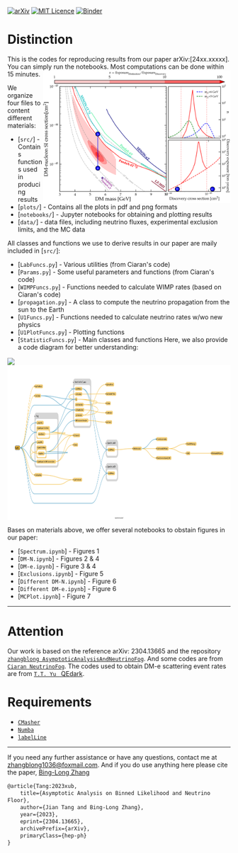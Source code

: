 [![arXiv](https://img.shields.io/badge/arXiv-24xx.xxxxx-B31B1B.svg)](https://arxiv.org/abs/24xx.xxxxx)
[![MIT Licence](https://badges.frapsoft.com/os/mit/mit.svg?v=103)](https://opensource.org/licenses/mit-license.php)
[![Binder](https://mybinder.org/badge_logo.svg)](https://hub.ovh2.mybinder.org/user/zhangblong-distinctionlimit-vodgpat3/lab)

# Distinction
This is the codes for reproducing results from our paper arXiv:[24xx.xxxxx]. You can simply run the notebooks. Most computations can be done within 15 minutes.
<img align="right" src="plots/png/DMNSISMvsDMNP.png" height="300">

We organize four files to content different materials:
* [`src/`] - Contains functions used in producing  results
* [`plots/`] - Contains all the plots in pdf and png formats
* [`notebooks/`] - Jupyter notebooks for obtaining and plotting results
* [`data/`] - data files, including neutrino fluxes, experimental exclusion limits, and the MC data

All classes and functions we use to derive results in our paper are maily included in [`src/`]:
* [`LabFuncs.py`] - Various utilities (from Ciaran's code)
* [`Params.py`] - Some useful parameters and functions (from Ciaran's code)
* [`WIMPFuncs.py`] - Functions needed to calculate WIMP rates (based on Ciaran's code)
* [`propagation.py`] - A class to compute the neutrino propagation from the sun to the Earth
* [`U1Funcs.py`] - Functions needed to calculate neutrino rates w/wo new physics
* [`U1PlotFuncs.py`] - Plotting functions
* [`StatisticFuncs.py`] - Main classes and functions
Here, we also provide a code diagram for better understanding:
<img align="center" src="Code Diagram.png" height="200">
<img align="center" src="Code Diagram 2.png" height="350">

Bases on materials above, we offer several notebooks to obstain figures in our paper:
* [`Spectrum.ipynb`] - Figures 1
* [`DM-N.ipynb`] - Figures 2 & 4
* [`DM-e.ipynb`] - Figure 3 & 4
* [`Exclusions.ipynb`] - Figure 5
* [`Different DM-N.ipynb`] - Figure 6
* [`Different DM-e.ipynb`] - Figure 6
* [`MCPlot.ipynb`] - Figure 7
---
# Attention
Our work is based on the reference arXiv: 2304.13665 and the repository [`zhangblong AsymptoticAnalysisAndNeutrinoFog`](https://github.com/zhangblong/AsymptoticAnalysisAndNeutrinoFog). And some codes are from [`Ciaran NeutrinoFog`](https://github.com/cajohare/NeutrinoFog/). The codes used to obtain DM-e scattering event rates are from [`T.T. Yu ` QEdark](https://github.com/tientienyu/QEdark).

# Requirements
* [`CMasher`](https://cmasher.readthedocs.io/)
* [`Numba`](https://numba.pydata.org/)
* [`labelLine`](https://github.com/cphyc/matplotlib-label-lines)
---

If you need any further assistance or have any questions, contact me at zhangblong1036@foxmail.com. And if you do use anything here please cite the paper, [Bing-Long Zhang](https://arxiv.org/abs/2304.13665)
```
@article{Tang:2023xub,
    title={Asymptotic Analysis on Binned Likelihood and Neutrino Floor},
    author={Jian Tang and Bing-Long Zhang},
    year={2023},
    eprint={2304.13665},
    archivePrefix={arXiv},
    primaryClass={hep-ph}
}
```
